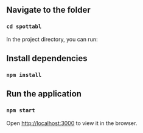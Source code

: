 ## Navigate to the folder

### `cd spottabl `

In the project directory, you can run:

## Install dependencies 

### `npm install`

## Run the application

### `npm start`

Open [http://localhost:3000](http://localhost:3000) to view it in the browser.
